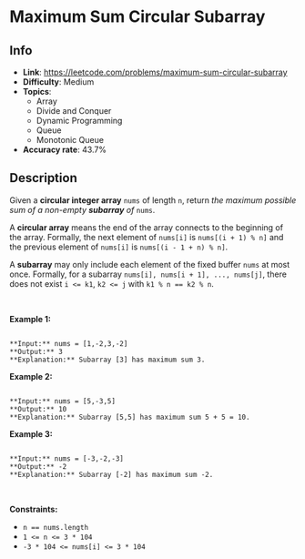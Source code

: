 # Maximum Sum Circular Subarray

## Info  
- **Link**: https://leetcode.com/problems/maximum-sum-circular-subarray
- **Difficulty**: Medium  
- **Topics**:   
    - Array
    - Divide and Conquer
    - Dynamic Programming
    - Queue
    - Monotonic Queue
- **Accuracy rate**: 43.7%  

## Description  
    
Given a **circular integer array** `nums` of length `n`, return *the maximum possible sum of a non-empty **subarray** of* `nums`.


A **circular array** means the end of the array connects to the beginning of the array. Formally, the next element of `nums[i]` is `nums[(i + 1) % n]` and the previous element of `nums[i]` is `nums[(i - 1 + n) % n]`.


A **subarray** may only include each element of the fixed buffer `nums` at most once. Formally, for a subarray `nums[i], nums[i + 1], ..., nums[j]`, there does not exist `i <= k1`, `k2 <= j` with `k1 % n == k2 % n`.


 


**Example 1:**



```

**Input:** nums = [1,-2,3,-2]
**Output:** 3
**Explanation:** Subarray [3] has maximum sum 3.

```

**Example 2:**



```

**Input:** nums = [5,-3,5]
**Output:** 10
**Explanation:** Subarray [5,5] has maximum sum 5 + 5 = 10.

```

**Example 3:**



```

**Input:** nums = [-3,-2,-3]
**Output:** -2
**Explanation:** Subarray [-2] has maximum sum -2.

```

 


**Constraints:**


* `n == nums.length`
* `1 <= n <= 3 * 104`
* `-3 * 104 <= nums[i] <= 3 * 104`


  
    